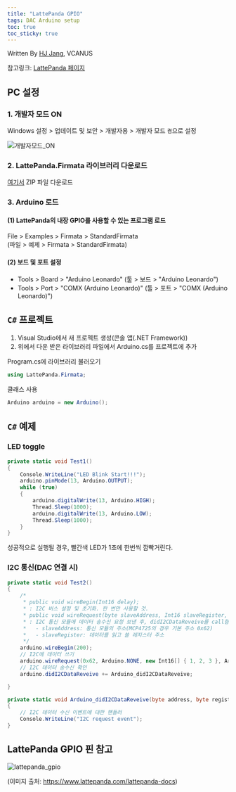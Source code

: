 ```yaml
---
title: "LattePanda GPIO"
tags: DAC Arduino setup
toc: true
toc_sticky: true
---
```


Written By [HJ Jang](https://github.com/hei-jung), VCANUS

참고링크: [LattePanda 페이지](http://docs.lattepanda.com/content/1st_edition/vs_programming/)

## PC 설정

### 1. 개발자 모드 ON

Windows 설정 > 업데이트 및 보안 > 개발자용 > 개발자 모드 `켬`으로 설정

![개발자모드_ON](https://user-images.githubusercontent.com/40985307/102468823-5d075b00-4095-11eb-8fa8-d77c025c8d39.png)


### 2. LattePanda.Firmata 라이브러리 다운로드

[여기서](https://github.com/LattePandaTeam/LattePanda-Development-Support) ZIP 파일 다운로드

### 3. Arduino 로드 

#### (1) LattePanda의 내장 GPIO를 사용할 수 있는 프로그램 로드

File > Examples > Firmata > StandardFirmata<br>
(파일 > 예제 > Firmata > StandardFirmata)

#### (2) 보드 및 포트 설정

- Tools > Board > "Arduino Leonardo" (툴 > 보드 > "Arduino Leonardo")<br>
- Tools > Port > "COMX (Arduino Leonardo)" (툴 > 포트 > "COMX (Arduino Leonardo)")

## `C#` 프로젝트

1. Visual Studio에서 새 프로젝트 생성(콘솔 앱(.NET Framework))
2. 위에서 다운 받은 라이브러리 파일에서 Arduino.cs를 프로젝트에 추가

Program.cs에 라이브러리 불러오기

```cs
using LattePanda.Firmata;
```

클래스 사용

```cs
Arduino arduino = new Arduino();
```

## `C#` 예제

### LED toggle

```cs
private static void Test1()
{
	Console.WriteLine("LED Blink Start!!!");
	arduino.pinMode(13, Arduino.OUTPUT);
	while (true)
	{
		arduino.digitalWrite(13, Arduino.HIGH);
		Thread.Sleep(1000);
		arduino.digitalWrite(13, Arduino.LOW);
		Thread.Sleep(1000);
	}
}
```

성공적으로 실행될 경우, 빨간색 LED가 1초에 한번씩 깜빡거린다.

### I2C 통신(DAC 연결 시)

```cs
private static void Test2()
{
	/*
	 * public void wireBegin(Int16 delay);
	 * : I2C 버스 설정 및 초기화. 한 번만 사용할 것.
	 * public void wireRequest(byte slaveAddress, Int16 slaveRegister, Int16[] data, byte mode);
	 * : I2C 통신 모듈에 데이터 송수신 요청 보낸 후, didI2CDataReveive를 call함
	 *   - slaveAddress: 통신 모듈의 주소(MCP4725의 경우 기본 주소 0x62)
	 *   - slaveRegister: 데이터를 읽고 쓸 레지스터 주소
	 */
	arduino.wireBegin(200);
	// I2C에 데이터 쓰기
	arduino.wireRequest(0x62, Arduino.NONE, new Int16[] { 1, 2, 3 }, Arduino.I2C_MODE_WRITE);
	// I2C 데이터 송수신 확인
	arduino.didI2CDataReveive += Arduino_didI2CDataReveive;

}

private static void Arduino_didI2CDataReveive(byte address, byte register, byte[] data)
{
	// I2C 데이터 수신 이벤트에 대한 핸들러
	Console.WriteLine("I2C request event");
}
```

## LattePanda GPIO 핀 참고

![lattepanda_gpio](https://user-images.githubusercontent.com/40985307/102469060-a788d780-4095-11eb-9314-2ec0a139c8ea.png)

(이미지 출처: https://www.lattepanda.com/lattepanda-docs)
